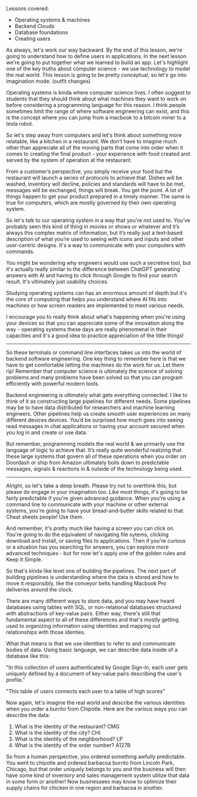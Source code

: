 Lessons covered:

- Operating systems & machines
- Backend Clouds
- Database foundations
- Creating users


As always, let's work our way backward. By the end of this lesson, we're going to understand how to define users in applications. In the next lesson we're going to put together what we learned to build an app. Let's highlight one of the key truths about computer science - we use technology to model the real world. This lesson is going to be pretty conceptual, so let's go into imagination mode. (outfit changes)

Operating systems is kinda where computer science lives. I often suggest to students that they should think about what machines they want to work on before considering a programming language for this reason.  I think people sometimes limit the range of where software engineering can exist, and this is the concept where you can jump from a macbook to a bitcoin miner to a tesla robot.

So let's step away from computers and let's think about something more relatable, like a kitchen in a restaurant. We don’t have to imagine much other than appreciate all of the moving parts that come into order when it comes to creating the final product - your experience with food created and served by the system of operation at the restaurant. 

From a customer’s perspective, you simply receive your food but the restaurant will launch a series of protocols to achieve that. Dishes will be washed, inventory will decline, policies and standards will have to be met, messages will be exchanged, things will break. You get the point. A lot of things happen to get your product prepared in a timely manner. The same is true for computers, which are mostly governed by their own operating system.

So let's talk to our operating system in a way that you're not used to. You’ve probably seen this kind of thing in movies or shows or whatever and it’s always this complex matrix of information, but it’s really just a text-based description of what you’re used to seeing with icons and inputs and other user-centric designs. It's a way to communicate with your computers with commands.

You might be wondering why engineers would use such a secretive tool, but it's actually really similar to the difference between ChatGPT generating answers with AI and having to click through Google to find your search result. It's ultimately just usability choices.

Studying operating systems can has an enormous amount of depth but it's the core of computing that helps you understand where AI fits into machines or how screen readers are implemented to meet various needs. 

I encourage you to really think about what's happening when you're using your devices so that you can appreciate some of the innovation along the way - operating systems these days are really phenomenal in their capacities and it's a good idea to practice appreciation of the little things!

---

So these terminals or command line interfaces takes us into the world of backend software engineering. One key thing to remember here is that we have to get comfortable letting the machines do the work for us. Let them rip! Remember that computer science is ultimately the science of solving problems and many problems have been solved so that you can program efficiently with powerful modern tools.

Backend engineering is ultimately what gets everything connected. I like to think of it as constructing large pipelines for different needs. Some pipelines may be to have data distributed for researchers and machine learning engineers. Other pipelines help us create smooth user experiences on many different devices devices. You’d be surprised how much goes into seeing read messages in chat applications or having your account secured when you log in and create or use data. 

But remember, programming models the real world & we primarily use the language of logic to achieve that. It’s really quite wonderful realizing that these large systems that govern all of these operations when you order on Doordash or ship from Amazon ultimately boils down to predictable messages, signals & reactions in & outside of the technology being used. 

---

Alright, so let's take a deep breath. Please try not to overthink this, but please do engage in your imagination too. Like most things, it's going to be fairly predictable if you're given advanced guidance. When you're using a command line to communicate with your machine or other external systems, you're going to have your bread-and-butter skills related to that. Cheat sheets people! Use them.

And remember, it's pretty much like having a screen you can click on. You're going to do the equivalent of navigating file sytems, clicking download and install, or saving files to applications. Then if you're curious or a situation has you searching for answers, you can explore more advanced techniques - but for now let's apply one of the golden rules and Keep It Simple. 

So that's kinda like level one of building the pipelines. The next part of building pipelines is understanding where the data is stored and how to move it responsibly, like the conveyor belts handling Macbook Pro deliveries around the clock.

There are many different ways to store data, and you may have heard databases using tables with SQL, or non-relational databases structured with abstractions of key-value pairs. Either way, there's still that fundamental aspect to all of these differences and that's mostly getting used to organizing information using identities and mapping out relationships with those identies.

What that means is that we use identities to refer to and communicate bodies of data. Using basic language, we can describe data inside of a database like this:

"In this collection of users authenticated by Google Sign-In, each user gets uniquely defined by a document of key-value pairs describing the user's profile."

"This table of users connects each user to a table of high scores"

Now again, let's imagine the real world and describe the various identities when you order a burrito from Chipotle. Here are the various ways you can describe the data:

1. What is the identity of the restaurant? CMG
2. What is the identity of the city? CHI
3. What is the identity of the neighborhood? LP
4. What is the identity of the order number? A127B

So from a human perspective, you ordered something awfully predictable. You went to chipotle and ordered barbacoa burrito from Lincoln Park, Chicago, but that order uniquely belongs to you and the business will then have some kind of inventory and sales management system utilize that data in some form or another! Now businessees may know to optimize their supply chains for chicken in one region and barbacoa in another.











